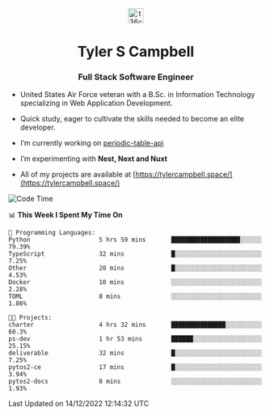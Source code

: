 <p align="center">
<a href="https://www.linkedin.com/in/t36campbell" target="blank"><img align="center" src="https://ik.imagekit.io/t36campbell/Portfolio/linkedin.png.original_m8bbGgPh6.png" alt="t36campbell" height="30" width="30" /></a>
</p>
<h1 align="center">Tyler S Campbell</h1>
<h3 align="center">Full Stack Software Engineer</h3>

* United States Air Force veteran with a B.Sc. in Information Technology specializing in Web Application Development. 

* Quick study, eager to cultivate the skills needed to become an elite developer.

* I’m currently working on [periodic-table-api](https://github.com/t36campbell/periodic-table-api)

* I’m experimenting with **Nest, Next and Nuxt**

* All of my projects are available at [https://tylercampbell.space/](https://tylercampbell.space/)

<!--START_SECTION:waka-->
![Code Time](http://img.shields.io/badge/Code%20Time-2%2C045%20hrs%201%20min-blue)

📊 **This Week I Spent My Time On** 

```text
💬 Programming Languages: 
Python                   5 hrs 59 mins       ███████████████████░░░░░░   79.39% 
TypeScript               32 mins             █░░░░░░░░░░░░░░░░░░░░░░░░   7.25% 
Other                    20 mins             █░░░░░░░░░░░░░░░░░░░░░░░░   4.53% 
Docker                   10 mins             ░░░░░░░░░░░░░░░░░░░░░░░░░   2.28% 
TOML                     8 mins              ░░░░░░░░░░░░░░░░░░░░░░░░░   1.86%

🐱‍💻 Projects: 
charter                  4 hrs 32 mins       ███████████████░░░░░░░░░░   60.3% 
ps-dev                   1 hr 53 mins        ██████░░░░░░░░░░░░░░░░░░░   25.15% 
deliverable              32 mins             █░░░░░░░░░░░░░░░░░░░░░░░░   7.25% 
pytos2-ce                17 mins             █░░░░░░░░░░░░░░░░░░░░░░░░   3.94% 
pytos2-docs              8 mins              ░░░░░░░░░░░░░░░░░░░░░░░░░   1.93%

```


 Last Updated on 14/12/2022 12:14:32 UTC
<!--END_SECTION:waka-->
